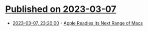 # [Published on 2023-03-07](index.md)

* [2023-03-07, 23:20:00](https://hardware.slashdot.org/story/23/03/07/2221233/apple-readies-its-next-range-of-macs?utm_source=rss1.0mainlinkanon&utm_medium=feed) - [Apple Readies Its Next Range of Macs](https://hardware.slashdot.org/story/23/03/07/2221233/apple-readies-its-next-range-of-macs?utm_source=rss1.0mainlinkanon&utm_medium=feed)
